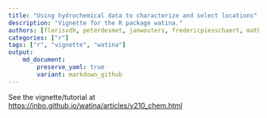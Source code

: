 ```yaml
---
title: "Using hydrochemical data to characterize and select locations"
description: "Vignette for the R package watina."
authors: [florisvdh, peterdesmet, janwouters, fredericpiesschaert, mathiaswackenier]
categories: ["r"]
tags: ["r", "vignette", "watina"]
output: 
    md_document:
        preserve_yaml: true
        variant: markdown_github
---
```


See the vignette/tutorial at <https://inbo.github.io/watina/articles/v210_chem.html>

